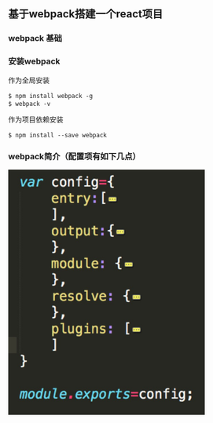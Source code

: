 ## 基于webpack搭建一个react项目    

### webpack 基础    

### 安装webpack     
 
 作为全局安装 

```
$ npm install webpack -g
$ webpack -v    
```
作为项目依赖安装 

```
$ npm install --save webpack      
```
### webpack简介（配置项有如下几点）

<img src="./images/config.jpeg" width="400" height="500" />








